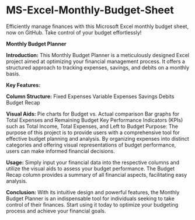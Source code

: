 # MS-Excel-Monthly-Budget-Sheet
Efficiently manage finances with this Microsoft Excel monthly budget sheet, now on GitHub. Take control of your budget effortlessly!

**Monthly Budget Planner**

**Introduction:**
This Monthly Budget Planner is a meticulously designed Excel project aimed at optimizing your financial management process. It offers a structured approach to tracking expenses, savings, and debits on a monthly basis.

**Key Features:**

**Column Structure:**
Fixed Expenses
Variable Expenses
Savings
Debits
Budget Recap

**Visual Aids:**
Pie charts for Budget vs. Actual comparison
Bar graphs for Total Expenses and Remaining Budget
Key Performance Indicators (KPIs) such as Total Income, Total Expenses, and Left to Budget
Purpose:
The purpose of this project is to provide users with a comprehensive tool for effective budget planning and analysis. By organizing expenses into distinct categories and offering visual representations of budget performance, users can make informed financial decisions.

**Usage:**
Simply input your financial data into the respective columns and utilize the visual aids to assess your budget performance. The Budget Recap column provides a summary of all financial aspects, facilitating easy analysis.

**Conclusion:**
With its intuitive design and powerful features, the Monthly Budget Planner is an indispensable tool for individuals seeking to take control of their finances. Start using it today to optimize your budgeting process and achieve your financial goals.

